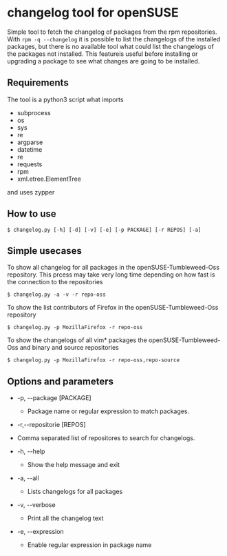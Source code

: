 # changelog tool for openSUSE
Simple tool to fetch the changelog of packages from the rpm repositories.
With `rpm -q --changelog` it is possible to list the changelogs of the installed packages, but there is no available tool what could list the changelogs of the packages not installed. This featureis useful before installing or upgrading a package to see what changes are going to be installed.

## Requirements

The tool is a python3 script what imports

* subprocess
* os
* sys
* re
* argparse
* datetime
* re
* requests
* rpm
* xml.etree.ElementTree

and uses zypper

## How to use
```
$ changelog.py [-h] [-d] [-v] [-e] [-p PACKAGE] [-r REPOS] [-a]
```

## Simple usecases
To show all changelog for all packages in the openSUSE-Tumbleweed-Oss repository.
This prcess may take very long time depending on how fast is the connection to the
repositories
```
$ changelog.py -a -v -r repo-oss 
```
To show the list contributors of Firefox in the openSUSE-Tumbleweed-Oss repository
```
$ changelog.py -p MozillaFirefox -r repo-oss 
```

To show the changelogs of all vim* packages the openSUSE-Tumbleweed-Oss and binary and source repositories
```
$ changelog.py -p MozillaFirefox -r repo-oss,repo-source
```


## Options and parameters
* -p, --package [PACKAGE]
  + Package name or regular expression to match packages.

* -r,--repositorie  [REPOS]
 + Comma separated list of repositores to search for changelogs.

* -h, --help            
  + Show the help message and exit
  
* -a, --all
  + Lists changelogs for all packages
  
* -v, --verbose
  + Print all the changelog text
  
* -e, --expression
  + Enable regular expression in package name
